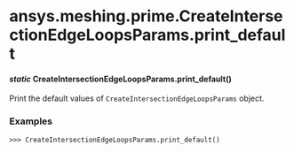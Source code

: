 # ansys.meshing.prime.CreateIntersectionEdgeLoopsParams.print_default

<a id="ansys.meshing.prime.CreateIntersectionEdgeLoopsParams.print_default"></a>

#### *static* CreateIntersectionEdgeLoopsParams.print_default()

Print the default values of `CreateIntersectionEdgeLoopsParams` object.

### Examples

```pycon
>>> CreateIntersectionEdgeLoopsParams.print_default()
```

<!-- !! processed by numpydoc !! -->
